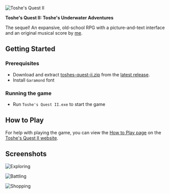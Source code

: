 ![Toshe's Quest II](https://user-images.githubusercontent.com/6226898/77361171-334b1e80-6d25-11ea-86b8-6c5e56ad271a.png)

**Toshe's Quest II: Toshe's Underwater Adventures**

The sequel! An expansive, old-school RPG with a picture-and-text interface and an original musical score by [me](https://github.com/1bengardner).

## Getting Started

### Prerequisites

- Download and extract [toshes-quest-ii.zip](https://github.com/1bengardner/toshes-quest-ii/releases/download/v3.0.0/toshes-quest-ii.zip) from the [latest release](https://github.com/1bengardner/toshes-quest-ii/releases/latest).
- Install ``Garamond`` font

### Running the game

- Run ``Toshe's Quest II.exe`` to start the game

## How to Play

For help with playing the game, you can view the [How to Play page](https://toshesquest.com/how-to-play) on the [Toshe's Quest II website](https://toshesquest.com/).

## Screenshots

![Exploring](https://github.com/1bengardner/toshes-quest-ii/assets/6226898/e8e378a5-4f52-42d3-acd0-24585ab72d28)

![Battling](https://github.com/1bengardner/toshes-quest-ii/assets/6226898/70990a34-5f11-4d53-abf8-4d5eaf0ead63)

![Shopping](https://github.com/1bengardner/toshes-quest-ii/assets/6226898/568fe2c4-f40d-4f8f-be7e-f5c54bb1095b)
